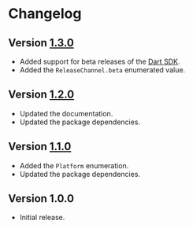 # Changelog

## Version [1.3.0](https://git.belin.io/cedx/setup-dart/compare/v1.2.0...v1.3.0)
- Added support for beta releases of the [Dart SDK](https://dart.dev/tools/sdk).
- Added the `ReleaseChannel.beta` enumerated value.

## Version [1.2.0](https://git.belin.io/cedx/setup-dart/compare/v1.1.0...v1.2.0)
- Updated the documentation.
- Updated the package dependencies.

## Version [1.1.0](https://git.belin.io/cedx/setup-dart/compare/v1.0.0...v1.1.0)
- Added the `Platform` enumeration.
- Updated the package dependencies.

## Version 1.0.0
- Initial release.
